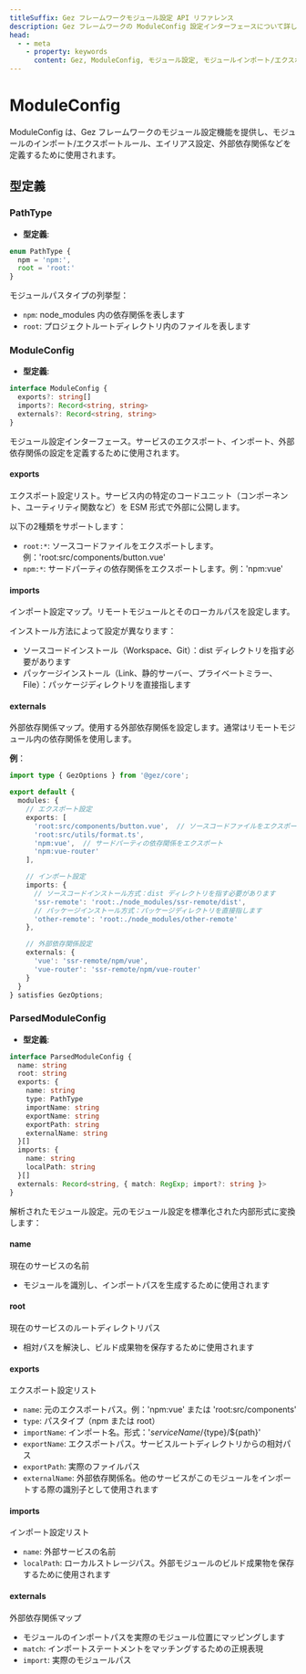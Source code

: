 ```yaml
---
titleSuffix: Gez フレームワークモジュール設定 API リファレンス
description: Gez フレームワークの ModuleConfig 設定インターフェースについて詳しく説明します。モジュールのインポート/エクスポートルール、エイリアス設定、外部依存関係管理などを含め、開発者がフレームワークのモジュールシステムを深く理解するのに役立ちます。
head:
  - - meta
    - property: keywords
      content: Gez, ModuleConfig, モジュール設定, モジュールインポート/エクスポート, 外部依存関係, エイリアス設定, 依存関係管理, Webアプリケーションフレームワーク
---
```


# ModuleConfig

ModuleConfig は、Gez フレームワークのモジュール設定機能を提供し、モジュールのインポート/エクスポートルール、エイリアス設定、外部依存関係などを定義するために使用されます。

## 型定義

### PathType

- **型定義**:
```ts
enum PathType {
  npm = 'npm:', 
  root = 'root:'
}
```

モジュールパスタイプの列挙型：
- `npm`: node_modules 内の依存関係を表します
- `root`: プロジェクトルートディレクトリ内のファイルを表します

### ModuleConfig

- **型定義**:
```ts
interface ModuleConfig {
  exports?: string[]
  imports?: Record<string, string>
  externals?: Record<string, string>
}
```

モジュール設定インターフェース。サービスのエクスポート、インポート、外部依存関係の設定を定義するために使用されます。

#### exports

エクスポート設定リスト。サービス内の特定のコードユニット（コンポーネント、ユーティリティ関数など）を ESM 形式で外部に公開します。

以下の2種類をサポートします：
- `root:*`: ソースコードファイルをエクスポートします。例：'root:src/components/button.vue'
- `npm:*`: サードパーティの依存関係をエクスポートします。例：'npm:vue'

#### imports

インポート設定マップ。リモートモジュールとそのローカルパスを設定します。

インストール方法によって設定が異なります：
- ソースコードインストール（Workspace、Git）：dist ディレクトリを指す必要があります
- パッケージインストール（Link、静的サーバー、プライベートミラー、File）：パッケージディレクトリを直接指します

#### externals

外部依存関係マップ。使用する外部依存関係を設定します。通常はリモートモジュール内の依存関係を使用します。

**例**：
```ts title="entry.node.ts"
import type { GezOptions } from '@gez/core';

export default {
  modules: {
    // エクスポート設定
    exports: [
      'root:src/components/button.vue',  // ソースコードファイルをエクスポート
      'root:src/utils/format.ts',
      'npm:vue',  // サードパーティの依存関係をエクスポート
      'npm:vue-router'
    ],

    // インポート設定
    imports: {
      // ソースコードインストール方式：dist ディレクトリを指す必要があります
      'ssr-remote': 'root:./node_modules/ssr-remote/dist',
      // パッケージインストール方式：パッケージディレクトリを直接指します
      'other-remote': 'root:./node_modules/other-remote'
    },

    // 外部依存関係設定
    externals: {
      'vue': 'ssr-remote/npm/vue',
      'vue-router': 'ssr-remote/npm/vue-router'
    }
  }
} satisfies GezOptions;
```

### ParsedModuleConfig

- **型定義**:
```ts
interface ParsedModuleConfig {
  name: string
  root: string
  exports: {
    name: string
    type: PathType
    importName: string
    exportName: string
    exportPath: string
    externalName: string
  }[]
  imports: {
    name: string
    localPath: string
  }[]
  externals: Record<string, { match: RegExp; import?: string }>
}
```

解析されたモジュール設定。元のモジュール設定を標準化された内部形式に変換します：

#### name
現在のサービスの名前
- モジュールを識別し、インポートパスを生成するために使用されます

#### root
現在のサービスのルートディレクトリパス
- 相対パスを解決し、ビルド成果物を保存するために使用されます

#### exports
エクスポート設定リスト
- `name`: 元のエクスポートパス。例：'npm:vue' または 'root:src/components'
- `type`: パスタイプ（npm または root）
- `importName`: インポート名。形式：'${serviceName}/${type}/${path}'
- `exportName`: エクスポートパス。サービスルートディレクトリからの相対パス
- `exportPath`: 実際のファイルパス
- `externalName`: 外部依存関係名。他のサービスがこのモジュールをインポートする際の識別子として使用されます

#### imports
インポート設定リスト
- `name`: 外部サービスの名前
- `localPath`: ローカルストレージパス。外部モジュールのビルド成果物を保存するために使用されます

#### externals
外部依存関係マップ
- モジュールのインポートパスを実際のモジュール位置にマッピングします
- `match`: インポートステートメントをマッチングするための正規表現
- `import`: 実際のモジュールパス